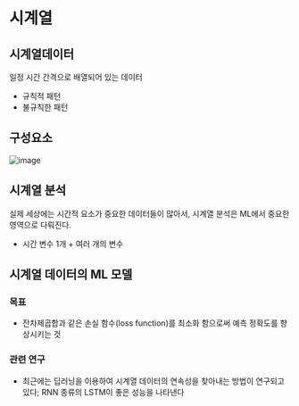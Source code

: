 # 시계열
## 시계열데이터
일정 시간 간격으로 배열되어 있는 데이터
- 규칙적 패턴
- 불규칙한 패턴


## 구성요소
![image](https://user-images.githubusercontent.com/39285147/178138244-ed2e2426-95ca-41de-85fb-ae53cfba8edf.png)

## 시계열 분석
실제 세상에는 시간적 요소가 중요한 데이터들이 많아서, 시계열 분석은 ML에서 중요한 영역으로 다뤄진다.
- 시간 변수 1개 + 여러 개의 변수

## 시계열 데이터의 ML 모델
### 목표
- 잔차제곱합과 같은 손실 함수(loss function)를 최소화 함으로써 예측 정확도를 향상시키는 것

### 관련 연구
- 최근에는 딥러닝을 이용하여 시계열 데이터의 연속성을 찾아내는 방법이 연구되고 있다; RNN 종류의 LSTM이 좋은 성능을 나타낸다
